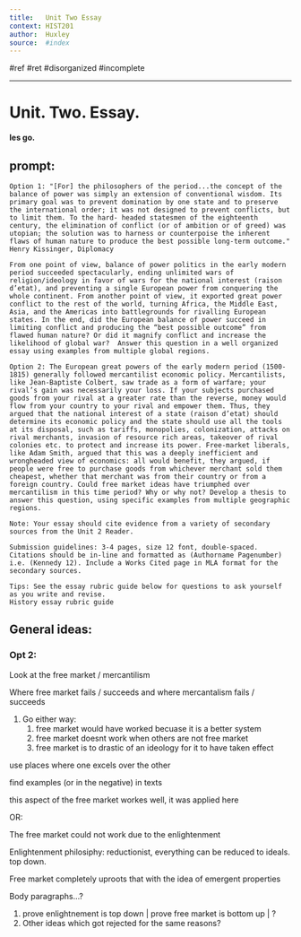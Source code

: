 ```yaml
---
title:   Unit Two Essay 
context: HIST201
author:  Huxley
source:  #index
---
```


#ref #ret #disorganized #incomplete

---





# Unit. Two. Essay. 
**les go.**



## prompt: 

```
Option 1: "[For] the philosophers of the period...the concept of the balance of power was simply an extension of conventional wisdom. Its primary goal was to prevent domination by one state and to preserve the international order; it was not designed to prevent conflicts, but to limit them. To the hard- headed statesmen of the eighteenth century, the elimination of conflict (or of ambition or of greed) was utopian; the solution was to harness or counterpoise the inherent flaws of human nature to produce the best possible long-term outcome." 
Henry Kissinger, Diplomacy 

From one point of view, balance of power politics in the early modern period succeeded spectacularly, ending unlimited wars of religion/ideology in favor of wars for the national interest (raison d’etat), and preventing a single European power from conquering the whole continent. From another point of view, it exported great power conflict to the rest of the world, turning Africa, the Middle East, Asia, and the Americas into battlegrounds for rivalling European states. In the end, did the European balance of power succeed in limiting conflict and producing the “best possible outcome” from flawed human nature? Or did it magnify conflict and increase the likelihood of global war?  Answer this question in a well organized essay using examples from multiple global regions.

Option 2: The European great powers of the early modern period (1500-1815) generally followed mercantilist economic policy. Mercantilists, like Jean-Baptiste Colbert, saw trade as a form of warfare; your rival’s gain was necessarily your loss. If your subjects purchased goods from your rival at a greater rate than the reverse, money would flow from your country to your rival and empower them. Thus, they argued that the national interest of a state (raison d’etat) should determine its economic policy and the state should use all the tools at its disposal, such as tariffs, monopolies, colonization, attacks on rival merchants, invasion of resource rich areas, takeover of rival colonies etc. to protect and increase its power. Free-market liberals, like Adam Smith, argued that this was a deeply inefficient and wrongheaded view of economics: all would benefit, they argued, if people were free to purchase goods from whichever merchant sold them cheapest, whether that merchant was from their country or from a foreign country. Could free market ideas have triumphed over mercantilism in this time period? Why or why not? Develop a thesis to answer this question, using specific examples from multiple geographic regions.

Note: Your essay should cite evidence from a variety of secondary sources from the Unit 2 Reader. 

Submission guidelines: 3-4 pages, size 12 font, double-spaced. Citations should be in-line and formatted as (Authorname Pagenumber) i.e. (Kennedy 12). Include a Works Cited page in MLA format for the secondary sources. 

Tips: See the essay rubric guide below for questions to ask yourself as you write and revise. 
History essay rubric guide
```








## General ideas:


### Opt 2: 

Look at the free market / mercantilism 

Where free market fails / succeeds and where mercantalism fails / succeeds

1. Go either way:
	1. free market would have worked becuase it is a better system 
	2. free market doesnt work when others are not free market 
	3. free market is to drastic of an ideology for it to have taken effect 



use places where one excels over the other 

find examples (or in the negative) in texts 

this aspect of the free market workes well, it was applied here


OR: 

The free market could not work due to the enlightenment 

Enlightenment philosiphy: reductionist, everything can be reduced to ideals. top down. 

Free market completely uproots that with the idea of emergent properties 

Body paragraphs...? 

1. prove enlightnement is top down | prove free market is bottom up | ? 
2. Other ideas which got rejected for the same reasons? 





































